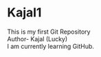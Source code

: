 # Kajal1
This is my first Git Repository
<br>
Author- Kajal (Lucky)
<br>
I am currently learning GitHub.
